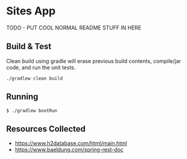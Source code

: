 # Sites App

TODO - PUT COOL NORMAL README STUFF IN HERE

## Build & Test 

Clean build using gradle will erase previous build contents, compile/jar code, and run the unit tests.
```shell
./gradlew clean build
```

## Running 

```shell  
$ ./gradlew bootRun
```


## Resources Collected

- <https://www.h2database.com/html/main.html>
- <https://www.baeldung.com/spring-rest-doc>
